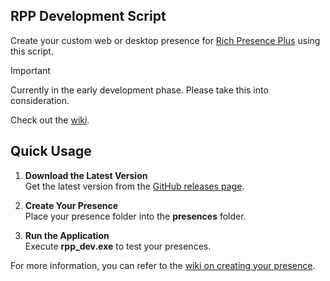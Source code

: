 ## RPP Development Script
Create your custom web or desktop presence for [Rich Presence Plus](https://github.com/manucabral/RichPresencePlus) using this script. 

> [!IMPORTANT]  
> Currently in the early development phase. Please take this into consideration.

Check out the [wiki](https://github.com/manucabral/RichPresencePlusDev/wiki).


## Quick Usage

1. **Download the Latest Version**  
   Get the latest version from the [GitHub releases page](https://github.com/manucabral/RichPresencePlusDev/releases).

2. **Create Your Presence**  
   Place your presence folder into the **presences** folder.

3. **Run the Application**  
   Execute **rpp_dev.exe** to test your presences.

For more information, you can refer to the [wiki on creating your presence](https://github.com/manucabral/RichPresencePlusDev/wiki).
